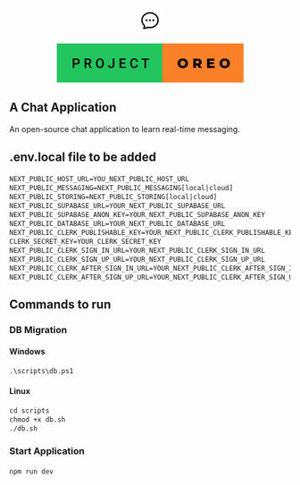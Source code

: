 <p align="center">
  <img src="/public/favicon.png" alt="logo" />
</p>

<p align="center">
  <img src="/project-oreo.svg" alt="badge" />
</p>

## A Chat Application

An open-source chat application to learn real-time messaging.

## .env.local file to be added

```
NEXT_PUBLIC_HOST_URL=YOU_NEXT_PUBLIC_HOST_URL
NEXT_PUBLIC_MESSAGING=NEXT_PUBLIC_MESSAGING[local|cloud]
NEXT_PUBLIC_STORING=NEXT_PUBLIC_STORING[local|cloud]
NEXT_PUBLIC_SUPABASE_URL=YOUR_NEXT_PUBLIC_SUPABASE_URL
NEXT_PUBLIC_SUPABASE_ANON_KEY=YOUR_NEXT_PUBLIC_SUPABASE_ANON_KEY
NEXT_PUBLIC_DATABASE_URL=YOUR_NEXT_PUBLIC_DATABASE_URL
NEXT_PUBLIC_CLERK_PUBLISHABLE_KEY=YOUR_NEXT_PUBLIC_CLERK_PUBLISHABLE_KEY
CLERK_SECRET_KEY=YOUR_CLERK_SECRET_KEY
NEXT_PUBLIC_CLERK_SIGN_IN_URL=YOUR_NEXT_PUBLIC_CLERK_SIGN_IN_URL
NEXT_PUBLIC_CLERK_SIGN_UP_URL=YOUR_NEXT_PUBLIC_CLERK_SIGN_UP_URL
NEXT_PUBLIC_CLERK_AFTER_SIGN_IN_URL=YOUR_NEXT_PUBLIC_CLERK_AFTER_SIGN_IN_URL
NEXT_PUBLIC_CLERK_AFTER_SIGN_UP_URL=YOUR_NEXT_PUBLIC_CLERK_AFTER_SIGN_UP_URL
```

## Commands to run

### DB Migration

#### Windows

```
.\scripts\db.ps1
```

#### Linux

```
cd scripts
chmod +x db.sh
./db.sh
```

### Start Application

`npm run dev`

